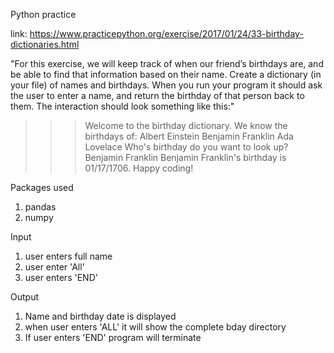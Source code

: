 Python practice

link: https://www.practicepython.org/exercise/2017/01/24/33-birthday-dictionaries.html

"For this exercise, we will keep track of when our friend’s birthdays are, and be able to find that 
information based on their name. Create a dictionary (in your file) of names and birthdays. 
When you run your program it should ask the user to enter a name, and return the birthday of 
that person back to them. The interaction should look something like this:"

>>> Welcome to the birthday dictionary. We know the birthdays of:
Albert Einstein
Benjamin Franklin
Ada Lovelace
>>> Who's birthday do you want to look up?
Benjamin Franklin
>>> Benjamin Franklin's birthday is 01/17/1706.
Happy coding!


Packages used
1. pandas
2. numpy



Input
1. user enters full name
2. user enter 'All'
3. user enters 'END'

Output
1. Name and birthday date is displayed
2. when user enters 'ALL' it will show the complete bday directory
3. If user enters 'END' program will terminate
